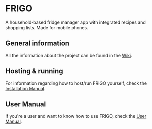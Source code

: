# FRIGO
A household-based fridge manager app with integrated recipes and shopping lists. Made for mobile phones.

## General information
All the information about the project can be found in the [Wiki](https://gitlab.stud.idi.ntnu.no/andrertv/idatt1005_2024_13/-/wikis/pages).

## Hosting & running
For information regarding how to host/run FRIGO yourself, check the [Installation Manual](https://gitlab.stud.idi.ntnu.no/andrertv/idatt1005_2024_13/-/wikis/Wiki/System/Installation-Manual).

## User Manual
If you're a user and want to know how to use FRIGO, check the [User Manual](https://gitlab.stud.idi.ntnu.no/andrertv/idatt1005_2024_13/-/wikis/Wiki/System/User-Manual).